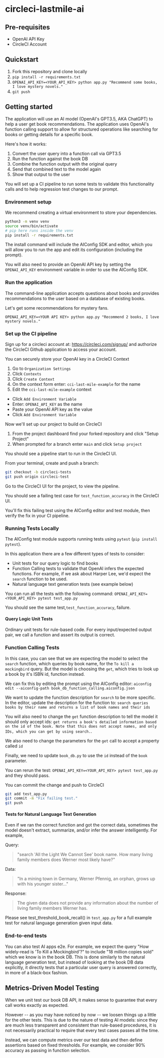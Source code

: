 # circleci-lastmile-ai

## Pre-requisites

- OpenAI API Key
- CircleCI Account

## Quickstart

1. Fork this repository and clone locally
2. `pip install -r requirements.txt`
3. `OPENAI_API_KEY=<YOUR_API_KEY> python app.py "Recommend some books, I love mystery novels."`
4. `git push`

## Getting started

The application will use an AI model (OpenAI's GPT3.5, AKA ChatGPT) to help a user get book recommendations. The application uses OpenAI's function calling support to allow for structured operations like searching for books or getting details for a specific book.

Here's how it works:

1. Convert the user query into a function call via GPT3.5
2. Run the function against the book DB
3. Combine the function output with the original query
4. Send that combined text to the model again
5. Show that output to the user

You will set up a CI pipeline to run some tests to validate this functionality calls and to help regression test changes to our prompt.

### Environment setup

We recommend creating a virtual environment to store your dependencies.

```bash
python3 -m venv venv
source venv/bin/activate
# pip here runs inside the venv
pip install -r requirements.txt
```

The install command will include the AIConfig SDK and editor, which you will allow you to run the app and edit its configuration (including the prompt).

You will also need to provide an OpenAI API key by setting the `OPENAI_API_KEY` environment variable in order to use the AIConfig SDK.

### Run the application

The command-line application accepts questions about books and provides recommendations to the user based on a database of existing books.

Let's get some recommendations for mystery fans.

`OPENAI_API_KEY=<YOUR API KEY> python app.py "Recommend 2 books, I love mystery novels."`

### Set up the CI pipeline

Sign up for a circleci account at: https://circleci.com/signup/ and authorize the CircleCI Github application to access your account.

You can securely store your OpenAI key in a CircleCI Context

1. Go to `Organization Settings`
2. Click `Contexts`
3. Click `Create Context`
4. On the context form enter: `cci-last-mile-example` for the name
5. Edit the `cci-last-mile-example` context

- Click `Add Environment Variable`
- Enter: `OPENAI_API_KEY` as the name
- Paste your OpenAI API key as the value
- Click `Add Environment Variable`

Now we'll set up our project to build on CircleCI

1. From the project dashboard find your forked repository and click "Setup Project"
2. When prompted for a branch enter `main` and click `Setup project`

You should see a pipeline start to run in the CircleCI UI.

From your terminal, create and push a branch:

```bash
git checkout -b circleci-tests
git push origin circleci-test
```

Go to the CircleCI UI for the project, to view the pipeline.

You should see a failing test case for `test_function_accuracy` in the CircleCI UI.

You'll fix this failing test using the AIConfig editor and test module, then verify the fix in your CI pipeline.

### Running Tests Locally

The AIConfig test module supports running tests using `pytest` (`pip install pytest`).

In this application there are a few different types of tests to consider:

- Unit tests for our query logic to find books
- Function Calling tests to validate that OpenAI infers the expected functions. For example, if we ask about Harper Lee, we'd expect the `search` function to be used.
- Natural language text generation tests (see example below)

You can run all the tests with the following command:
`OPENAI_API_KEY=<YOUR_API_KEY> pytest test_app.py`

You should see the same test,`test_function_accuracy`, failure.

#### Query Logic Unit Tests

Ordinary unit tests for rule-based code. For every input/expected output pair, we call a function and assert its output is correct.

### Function Calling Tests

In this case, you can see that we are expecting the model to select the `search` function, which queries by book name, for the `To kill a mockingbird` query. But the model is choosing the `get`, which tries to look up a book by it's ISBN id, function instead.

We can fix this by editing the prompt using the AIConfig editor: `aiconfig edit --aiconfig-path book_db_function_calling.aiconfig.json`

We want to update the function description for `search` to be more specific. In the editor, update the description for the function to: `search queries books by their name and returns a list of book names and their ids`

You will also need to change the `get` function description to tell the model it should only accept ids: `get returns a book's detailed information based on the id of the book. Note that this does not accept names, and only IDs, which you can get by using search.`.

We also need to change the parameters for the `get` call to accept a property called `id`

Finally, we need to update `book_db.py` to use the `id` instead of the `book` parameter.

You can rerun the test: `OPENAI_API_KEY=<YOUR_API_KEY> pytest test_app.py` and they should pass.

You can commit the change and push to CircleCI

```bash
git add test_app.py
git commit -m "Fix failing test."
git push
```

#### Tests for Natural Language Text Generation

Even if we ran the correct function and got the correct data, sometimes the model doesn't extract, summarize, and/or infer the answer intelligently. For example,

Query:

> "search 'All the Light We Cannot See' book name. How many living family members does Werner most likely have?"

Data:

> "In a mining town in Germany, Werner Pfennig, an orphan, grows up with his younger sister..."

Response:

> The given data does not provide any information about the number of living family members Werner has.

Please see test_threshold_book_recall() in `test_app.py` for a full example test for natural language generation given input data.

### End-to-end tests

You can also test AI apps e2e. For example, we expect the query "How widely-read is 'To Kill a Mockingbird'?" to include "18 million copies sold" which we know is in the book DB. This is done similarly to the natural language generation test, but instead of looking at the book DB data explicitly, it directly tests that a particular user query is answered correctly, in more of a black-box fashion.

## Metrics-Driven Model Testing

When we unit test our book DB API, it makes sense to guarantee that every call works exactly as expected.

However -- as you may have noticed by now -- we loosen things up a little for the other tests. This is due to the nature of testing AI models: since they are much less transparent and consistent than rule-based procedures, it is not necessarily practical to require that every test cases passes all the time.

Instead, we can compute metrics over our test data and then define assertions based on fixed thresholds. For example, we consider 90% accuracy as passing in function selection.
